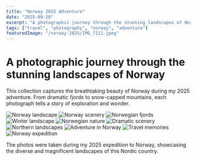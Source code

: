 ```yaml
---
title: "Norway 2025 Adventure"
date: "2025-09-20"
excerpt: "A photographic journey through the stunning landscapes of Norway"
tags: ["travel", "photography", "norway", "adventure"]
featuredImage: "/norway-2025/IMG_7111.jpeg"
---
```


# A photographic journey through the stunning landscapes of Norway

This collection captures the breathtaking beauty of Norway during my 2025 adventure. From dramatic fjords to snow-capped mountains, each photograph tells a story of exploration and wonder.

![Norway landscape](/norway-2025/IMG_5195.jpeg)
![Norway scenery](/norway-2025/IMG_5206.jpeg)
![Norwegian fjords](/norway-2025/IMG_5427.jpeg)
![Winter landscape](/norway-2025/IMG_5471.jpeg)
![Norwegian nature](/norway-2025/IMG_5696.jpeg)
![Dramatic scenery](/norway-2025/IMG_7026.jpeg)
![Northern landscapes](/norway-2025/IMG_7111.jpeg)
![Adventure in Norway](/norway-2025/IMG_7207.jpeg)
![Travel memories](/norway-2025/IMG_7225.jpeg)
![Norway expedition](/norway-2025/IMG_7340.jpeg)

The photos were taken during my 2025 expedition to Norway, showcasing the diverse and magnificent landscapes of this Nordic country.